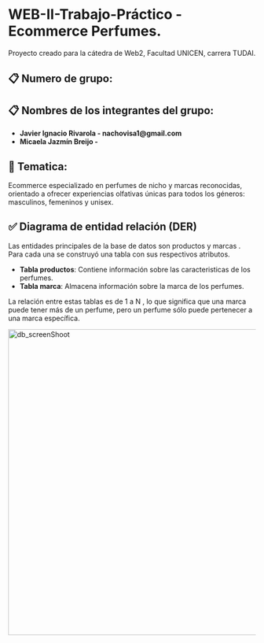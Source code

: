 # WEB-II-Trabajo-Práctico - Ecommerce Perfumes.
Proyecto creado para la cátedra de Web2, Facultad UNICEN, carrera TUDAI.

## 📋 Numero de grupo: 

## 📋 Nombres de los integrantes del grupo: 
<ul>
<li><strong> Javier Ignacio Rivarola - nachovisa1@gmail.com </strong></li>
<li><strong> Micaela Jazmín Breijo - </strong></li>
</ul>

## 🧠 Tematica:
Ecommerce especializado en perfumes de nicho y marcas reconocidas, orientado a ofrecer experiencias olfativas únicas para todos los géneros: masculinos, femeninos y unisex.

## ✅ Diagrama de entidad relación (DER)
Las entidades principales de la base de datos son productos y marcas . Para cada una se construyó una tabla con sus respectivos atributos.

<ul>
<li><strong>Tabla productos</strong>: Contiene información sobre las caracteristicas de los perfumes.</li>
<li><strong>Tabla marca</strong>: Almacena información sobre la marca de los perfumes.</li>
</ul>
  
La relación entre estas tablas es de 1 a N , lo que significa que una marca puede tener más de un perfume, pero un perfume sólo puede pertenecer a una marca específica.

<img width="529" height="622" alt="db_screenShoot" src="https://github.com/user-attachments/assets/38c9a959-e49a-4686-a25c-ce7ad4824b64" />








